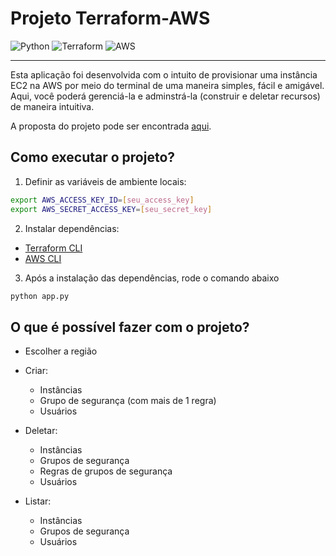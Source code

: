 # Projeto Terraform-AWS

![Python](https://img.shields.io/badge/python-3670A0?style=for-the-badge&logo=python&logoColor=ffdd54) ![Terraform](https://img.shields.io/badge/terraform-%235835CC.svg?style=for-the-badge&logo=terraform&logoColor=white) ![AWS](https://img.shields.io/badge/AWS-%23FF9900.svg?style=for-the-badge&logo=amazon-aws&logoColor=white)

---

Esta aplicação foi desenvolvida com o intuito de provisionar uma instância EC2 na AWS por meio do terminal de uma maneira simples, fácil e amigável. Aqui, você poderá gerenciá-la e adminstrá-la (construir e deletar recursos) de maneira intuitiva. 

A proposta do projeto pode ser encontrada [aqui](https://insper.github.io/computacao-nuvem/projetos/projeto_2022/).

## Como executar o projeto?

1. Definir as variáveis de ambiente locais:

```bash
export AWS_ACCESS_KEY_ID=[seu_access_key]
export AWS_SECRET_ACCESS_KEY=[seu_secret_key]
```

2. Instalar dependências:

- [Terraform CLI](https://developer.hashicorp.com/terraform/tutorials/aws-get-started/install-cli)
- [AWS CLI](https://docs.aws.amazon.com/cli/latest/userguide/getting-started-install.html)

3. Após a instalação das dependências, rode o comando abaixo

```bash
python app.py
```

## O que é possível fazer com o projeto?

- Escolher a região

- Criar:

  - Instâncias
  - Grupo de segurança (com mais de 1 regra)
  - Usuários

- Deletar:

  - Instâncias
  - Grupos de segurança
  - Regras de grupos de segurança
  - Usuários

- Listar:
  - Instâncias
  - Grupos de segurança
  - Usuários

